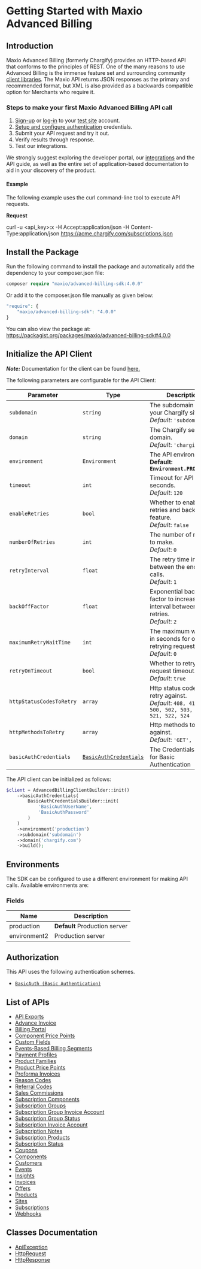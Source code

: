 
# Getting Started with Maxio Advanced Billing

## Introduction

Maxio Advanced Billing (formerly Chargify) provides an HTTP-based API that conforms to the principles of REST.
One of the many reasons to use Advanced Billing is the immense feature set and surrounding community [client libraries](page:development-tools/client-libraries).
The Maxio API returns JSON responses as the primary and recommended format, but XML is also provided as a backwards compatible option for Merchants who require it.

### Steps to make your first Maxio Advanced Billing API call

1. [Sign-up](https://app.chargify.com/signup/maxio-billing-sandbox) or [log-in](https://app.chargify.com/login.html) to your [test site](https://maxio-chargify.zendesk.com/hc/en-us/articles/5405553861773-Testing-Intro) account.
2. [Setup and configure authentication](https://maxio-chargify.zendesk.com/hc/en-us/articles/5405281550477-API-Keys#api) credentials.
3. Submit your API request and try it out.
4. Verify results through response.
5. Test our integrations.

We strongly suggest exploring the developer portal, our [integrations](https://www.maxio.com/integrations) and the API guide, as well as the entire set of application-based documentation to aid in your discovery of the product.

#### Example

The following example uses the curl command-line tool to execute API requests.

**Request**

curl -u <api_key>:x -H Accept:application/json -H Content-Type:application/json https://acme.chargify.com/subscriptions.json

## Install the Package

Run the following command to install the package and automatically add the dependency to your composer.json file:

```php
composer require "maxio/advanced-billing-sdk:4.0.0"
```

Or add it to the composer.json file manually as given below:

```php
"require": {
    "maxio/advanced-billing-sdk": "4.0.0"
}
```

You can also view the package at:
https://packagist.org/packages/maxio/advanced-billing-sdk#4.0.0

## Initialize the API Client

**_Note:_** Documentation for the client can be found [here.](https://www.github.com/maxio-com/ab-php-sdk/tree/4.0.0/doc/client.md)

The following parameters are configurable for the API Client:

| Parameter | Type | Description |
|  --- | --- | --- |
| `subdomain` | `string` | The subdomain for your Chargify site.<br>*Default*: `'subdomain'` |
| `domain` | `string` | The Chargify server domain.<br>*Default*: `'chargify.com'` |
| `environment` | `Environment` | The API environment. <br> **Default: `Environment.PRODUCTION`** |
| `timeout` | `int` | Timeout for API calls in seconds.<br>*Default*: `120` |
| `enableRetries` | `bool` | Whether to enable retries and backoff feature.<br>*Default*: `false` |
| `numberOfRetries` | `int` | The number of retries to make.<br>*Default*: `0` |
| `retryInterval` | `float` | The retry time interval between the endpoint calls.<br>*Default*: `1` |
| `backOffFactor` | `float` | Exponential backoff factor to increase interval between retries.<br>*Default*: `2` |
| `maximumRetryWaitTime` | `int` | The maximum wait time in seconds for overall retrying requests.<br>*Default*: `0` |
| `retryOnTimeout` | `bool` | Whether to retry on request timeout.<br>*Default*: `true` |
| `httpStatusCodesToRetry` | `array` | Http status codes to retry against.<br>*Default*: `408, 413, 429, 500, 502, 503, 504, 521, 522, 524` |
| `httpMethodsToRetry` | `array` | Http methods to retry against.<br>*Default*: `'GET', 'PUT'` |
| `basicAuthCredentials` | [`BasicAuthCredentials`](https://www.github.com/maxio-com/ab-php-sdk/tree/4.0.0/doc/$a/https://www.github.com/maxio-com/ab-php-sdk/tree/4.0.0/basic-authentication.md) | The Credentials Setter for Basic Authentication |

The API client can be initialized as follows:

```php
$client = AdvancedBillingClientBuilder::init()
    ->basicAuthCredentials(
        BasicAuthCredentialsBuilder::init(
            'BasicAuthUserName',
            'BasicAuthPassword'
        )
    )
    ->environment('production')
    ->subdomain('subdomain')
    ->domain('chargify.com')
    ->build();
```

## Environments

The SDK can be configured to use a different environment for making API calls. Available environments are:

### Fields

| Name | Description |
|  --- | --- |
| production | **Default** Production server |
| environment2 | Production server |

## Authorization

This API uses the following authentication schemes.

* [`BasicAuth (Basic Authentication)`](https://www.github.com/maxio-com/ab-php-sdk/tree/4.0.0/doc/$a/https://www.github.com/maxio-com/ab-php-sdk/tree/4.0.0/basic-authentication.md)

## List of APIs

* [API Exports](https://www.github.com/maxio-com/ab-php-sdk/tree/4.0.0/doc/controllers/api-exports.md)
* [Advance Invoice](https://www.github.com/maxio-com/ab-php-sdk/tree/4.0.0/doc/controllers/advance-invoice.md)
* [Billing Portal](https://www.github.com/maxio-com/ab-php-sdk/tree/4.0.0/doc/controllers/billing-portal.md)
* [Component Price Points](https://www.github.com/maxio-com/ab-php-sdk/tree/4.0.0/doc/controllers/component-price-points.md)
* [Custom Fields](https://www.github.com/maxio-com/ab-php-sdk/tree/4.0.0/doc/controllers/custom-fields.md)
* [Events-Based Billing Segments](https://www.github.com/maxio-com/ab-php-sdk/tree/4.0.0/doc/controllers/events-based-billing-segments.md)
* [Payment Profiles](https://www.github.com/maxio-com/ab-php-sdk/tree/4.0.0/doc/controllers/payment-profiles.md)
* [Product Families](https://www.github.com/maxio-com/ab-php-sdk/tree/4.0.0/doc/controllers/product-families.md)
* [Product Price Points](https://www.github.com/maxio-com/ab-php-sdk/tree/4.0.0/doc/controllers/product-price-points.md)
* [Proforma Invoices](https://www.github.com/maxio-com/ab-php-sdk/tree/4.0.0/doc/controllers/proforma-invoices.md)
* [Reason Codes](https://www.github.com/maxio-com/ab-php-sdk/tree/4.0.0/doc/controllers/reason-codes.md)
* [Referral Codes](https://www.github.com/maxio-com/ab-php-sdk/tree/4.0.0/doc/controllers/referral-codes.md)
* [Sales Commissions](https://www.github.com/maxio-com/ab-php-sdk/tree/4.0.0/doc/controllers/sales-commissions.md)
* [Subscription Components](https://www.github.com/maxio-com/ab-php-sdk/tree/4.0.0/doc/controllers/subscription-components.md)
* [Subscription Groups](https://www.github.com/maxio-com/ab-php-sdk/tree/4.0.0/doc/controllers/subscription-groups.md)
* [Subscription Group Invoice Account](https://www.github.com/maxio-com/ab-php-sdk/tree/4.0.0/doc/controllers/subscription-group-invoice-account.md)
* [Subscription Group Status](https://www.github.com/maxio-com/ab-php-sdk/tree/4.0.0/doc/controllers/subscription-group-status.md)
* [Subscription Invoice Account](https://www.github.com/maxio-com/ab-php-sdk/tree/4.0.0/doc/controllers/subscription-invoice-account.md)
* [Subscription Notes](https://www.github.com/maxio-com/ab-php-sdk/tree/4.0.0/doc/controllers/subscription-notes.md)
* [Subscription Products](https://www.github.com/maxio-com/ab-php-sdk/tree/4.0.0/doc/controllers/subscription-products.md)
* [Subscription Status](https://www.github.com/maxio-com/ab-php-sdk/tree/4.0.0/doc/controllers/subscription-status.md)
* [Coupons](https://www.github.com/maxio-com/ab-php-sdk/tree/4.0.0/doc/controllers/coupons.md)
* [Components](https://www.github.com/maxio-com/ab-php-sdk/tree/4.0.0/doc/controllers/components.md)
* [Customers](https://www.github.com/maxio-com/ab-php-sdk/tree/4.0.0/doc/controllers/customers.md)
* [Events](https://www.github.com/maxio-com/ab-php-sdk/tree/4.0.0/doc/controllers/events.md)
* [Insights](https://www.github.com/maxio-com/ab-php-sdk/tree/4.0.0/doc/controllers/insights.md)
* [Invoices](https://www.github.com/maxio-com/ab-php-sdk/tree/4.0.0/doc/controllers/invoices.md)
* [Offers](https://www.github.com/maxio-com/ab-php-sdk/tree/4.0.0/doc/controllers/offers.md)
* [Products](https://www.github.com/maxio-com/ab-php-sdk/tree/4.0.0/doc/controllers/products.md)
* [Sites](https://www.github.com/maxio-com/ab-php-sdk/tree/4.0.0/doc/controllers/sites.md)
* [Subscriptions](https://www.github.com/maxio-com/ab-php-sdk/tree/4.0.0/doc/controllers/subscriptions.md)
* [Webhooks](https://www.github.com/maxio-com/ab-php-sdk/tree/4.0.0/doc/controllers/webhooks.md)

## Classes Documentation

* [ApiException](https://www.github.com/maxio-com/ab-php-sdk/tree/4.0.0/doc/api-exception.md)
* [HttpRequest](https://www.github.com/maxio-com/ab-php-sdk/tree/4.0.0/doc/http-request.md)
* [HttpResponse](https://www.github.com/maxio-com/ab-php-sdk/tree/4.0.0/doc/http-response.md)


